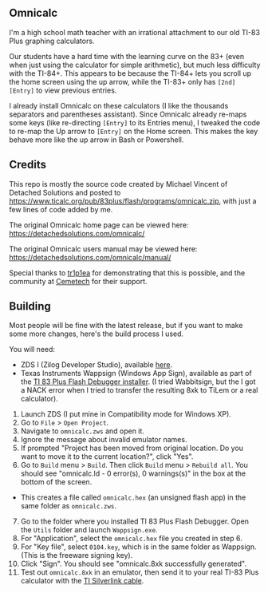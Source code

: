 ## Omnicalc

I'm a high school math teacher with an irrational attachment to our old TI-83 Plus graphing calculators.

Our students have a hard time with the learning curve on the 83+ (even when just using the calculator for simple arithmetic), but much less difficulty with the TI-84+. This appears to be because the TI-84+ lets you scroll up the home screen using the up arrow, while the TI-83+ only has `[2nd][Entry]` to view previous entries.

I already install Omnicalc on these calculators (I like the thousands separators and parentheses assistant). Since Omnicalc already re-maps some keys (like re-directing `[Entry]` to its Entries menu), I tweaked the code to re-map the Up arrow to `[Entry]` on the Home screen. This makes the key behave more like the up arrow in Bash or Powershell.

## Credits

This repo is mostly the source code created by Michael Vincent of Detached Solutions and posted to https://www.ticalc.org/pub/83plus/flash/programs/omnicalc.zip, with just a few lines of code added by me.

The original Omnicalc home page can be viewed here:
https://detachedsolutions.com/omnicalc/

The original Omnicalc users manual may be viewed here:
https://detachedsolutions.com/omnicalc/manual/

Special thanks to [tr1p1ea](https://www.cemetech.net/users/tr1p1ea) for demonstrating that this is possible, and the community at [Cemetech](https://www.cemetech.net/forum/viewtopic.php?p=309234) for their support.

## Building

Most people will be fine with the latest release, but if you want to make some more changes, here's the build process I used.

You will need:
 - ZDS I (Zilog Developer Studio), available [here](https://www.zilog.com/index.php?option=com_zcm&task=view&soft_id=19&Itemid=74).
 - Texas Instruments Wappsign (Windows App Sign), available as part of the [TI 83 Plus Flash Debugger installer](https://isa.umh.es/calc/TI/TI83-84SDK/83psdk_setup.exe). (I tried Wabbitsign, but the I got a NACK error when I tried to transfer the resulting 8xk to TiLem or a real calculator).

 1. Launch ZDS (I put mine in Compatibility mode for Windows XP).
 2. Go to `File` > `Open Project`.
 3. Navigate to `omnicalc.zws` and open it.
 4. Ignore the message about invalid emulator names.
 5. If prompted "Project has been moved from original location. Do you want to move it to the current location?", click "Yes".
 6. Go to `Build` menu > `Build`. Then click `Build` menu > `Rebuild all`. You should see "omnicalc.ld - 0 error(s), 0 warnings(s)" in the box at the bottom of the screen.
   - This creates a file called `omnicalc.hex` (an unsigned flash app) in the same folder as `omnicalc.zws`.
 7. Go to the folder where you installed TI 83 Plus Flash Debugger. Open the `Utils` folder and launch `Wappsign.exe`.
 8. For "Application", select the `omnicalc.hex` file you created in step 6.
 9. For "Key file", select `0104.key`, which is in the same folder as Wappsign. (This is the freeware signing key).
 10. Click "Sign". You should see "omnicalc.8xk successfully generated".
 10. Test out `omnicalc.8xk` in an emulator, then send it to your real TI-83 Plus calculator with the [TI Silverlink cable](https://epsstore.ti.com/OA_HTML/ibeCCtpItmDspRte.jsp?section=10412&item=114932&sitex=10023%3a22372%3aUS).
